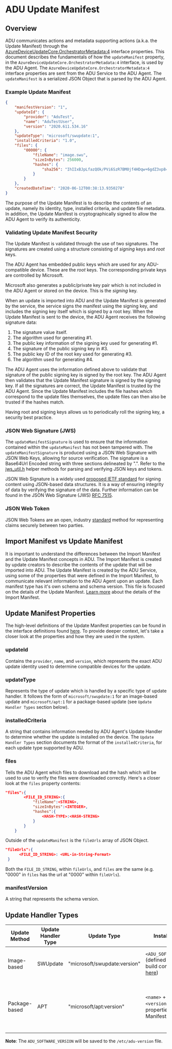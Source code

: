 # ADU Update Manifest

## Overview

ADU communicates actions and metadata supporting actions (a.k.a. the Update Manifest) through the
 [AzureDeviceUpdateCore.OrchestratorMetadata:4](./../how-adu-uses-iot-pnp.md) interface properties.
 This document describes the fundamentals of how the `updateManifest` property, in the
 `AzureDeviceUpdateCore.OrchestratorMetadata:4` interface, is used by the ADU Agent. The
 `AzureDeviceUpdateCore.OrchestratorMetadata:4` interface properties are sent from the ADU Service
 to the ADU Agent. The `updateManifest` is a serialized JSON Object that is parsed by the ADU Agent.

### Example Update Manifest

```JSON
{
    "manifestVersion": "1",
    "updateId": {
        "provider": "AduTest",
        "name": "AduTestUser",
        "version": "2020.611.534.16"
    },
    "updateType": "microsoft/swupdate:1",
    "installedCriteria": "1.0",
    "files": {
        "00000": {
            "fileName": "image.swu",
            "sizeInBytes": 256000,
            "hashes": {
                "sha256": "IhIIxBJpLfazQOk/PVi6SzR7BM0jf4HDqw+6gdZ3vp8="
            }
        }
    },
    "createdDateTime": "2020-06-12T00:38:13.9350278"
}
```

The purpose of the Update Manifest is to describe the contents of an update, namely its identity, type,
installed criteria, and update file metadata. In addition, the Update Manifest is cryptographically signed to
allow the ADU Agent to verify its authenticity.

### Validating Update Manifest Security

The Update Manifest is validated through the use of two signatures. The signatures are created using a structure consisting of *signing* keys and *root* keys.

The ADU Agent has embedded public keys which are used for any ADU-compatible device. These are the *root* keys. The corresponding private keys are controlled by Microsoft.

Microsoft also generates a public/private key pair which is not included in the ADU Agent or stored on the device. This is the *signing* key.

When an update is imported into ADU and the Update Manifest is generated by the service, the service signs the manifest using the signing key, and includes the signing key itself which is signed by a root key. When the Update Manifest is sent to the device, the ADU Agent receives the following signature data:

1. The signature value itself.
2. The algorithm used for generating #1.
3. The public key information of the signing key used for generating #1.
4. The signature of the public signing key in #3.
5. The public key ID of the root key used for generating #3.
6. The algorithm used for generating #4.

The ADU Agent uses the information defined above to validate that signature of the public signing key is signed by the root key. The ADU Agent then validates that the Update Manifest signature is signed by the signing key. If all the signatures are correct, the Update Manifest is trusted by the ADU Agent. Since the Update Manifest includes the file hashes which correspond to the update files themselves, the update files can then also be trusted if the hashes match.

Having root and signing keys allows us to periodically roll the signing key, a security best practice.

### JSON Web Signature (JWS)

The `updateManifestSignature` is used to ensure that the information contained within the `updateManifest` has
not been tampered with. The `updateManifestSignature` is produced using a JSON Web Signature with JSON Web Keys, allowing for source verification. The signature is a Base64Url Encoded string with three sections delineated by ".".  Refer to the [jws_util.h](../../src/utils/jws_utils/inc/jws_utils.h) helper methods for parsing and verifying JSON keys and tokens.

JSON Web Signature is a widely used [proposed IETF standard](https://tools.ietf.org/html/rfc7515) for signing
content using JSON-based data structures. It is a way of ensuring integrity of data by verifying the signature
of the data. Further information can be found in the JSON Web Signature (JWS) [RFC 7515](https://www.rfc-editor.org/info/rfc7515).

### JSON Web Token

JSON Web Tokens are an open, industry [standard](https://tools.ietf.org/html/rfc7519) method for representing
claims securely between two parties.

## Import Manifest vs Update Manifest

It is important to understand the differences between the Import Manifest and the Update Manifest concepts in ADU. The Import Manifest
is created by update creators to describe the contents of the update that will be imported into ADU. The Update Manifest
is created by the ADU Service, using some of the properties that were defined in the Import Manifest, to communicate
relevant information to the ADU Agent upon an update. Each manifest type has it's own schema and schema version.
This file is focused on the details of the Update Manifest. [Learn more](./../quickstarts/how-to-import-quickstart.md)
about the details of the Import Manifest.

## Update Manifest Properties

The high-level definitions of the Update Manifest properties can be found in the interface definitions found
[here](./../how-adu-uses-iot-pnp.md). To provide deeper context, let's take a closer look
at the properties and how they are used in the system.

### updateId

Contains the `provider`, `name`, and `version`, which represents the exact ADU update identity used
to determine compatible devices for the update.

### updateType

Represents the type of update which is handled by a specific type of update handler. It follows the form
of `microsoft/swupdate:1` for an image-based update and `microsoft/apt:1` for a package-based update (see `Update Handler Types` section below).

### installedCriteria

A string that contains information needed by ADU Agent's Update Handler to determine whether the update is
installed on the device. The `Update Handler Types` section documents the format of the `installedCriteria`,
for each update type supported by ADU.

### files

Tells the ADU Agent which files to download and the hash which will be used to use to verify the files were downloaded correctly.
Here's a closer look at the `files` property contents:

```json
"files":{
        <FILE_ID_STRING>:{
            "fileName":<STRING>,
            "sizeInBytes":<INTEGER>,
            "hashes":{
                <HASH-TYPE>:<HASH-STRING>
            }
        }
    }
```

Outside of the `updateManifest` is the `fileUrls` array of JSON Object.

```json
"fileUrls":{
      <FILE_ID_STRING>: <URL-in-String-Format>
 }
```

Both the `FILE_ID_STRING`, within `fileUrls`, and `files` are the same (e.g. "0000" in `files` has the url
at "0000" within `fileUrls`).

### manifestVersion

A string that represents the schema version.

## Update Handler Types

|Update Method|Update Handler Type|Update Type|Installed Criteria|Expected Files for Publishing|
|-------------|-------------------|----------|-----------------|--------------|
|Image-based|SWUpdate|"microsoft/swupdate:version"|`<ADU_SOFTWARE_VERSION>` (defined in the Yocto build configuration [here](./yocto-configuration.md))|.swu file which contains SWUpdate image|
|Package-based|APT|"microsoft/apt:version"|`<name>` + "-" + `<version>` (defined properties in the APT Manifest file|`<APT Update Manifest>`.json which contains the APT configuration and package list|

**Note**: The `ADU_SOFTWARE_VERSION` will be saved to the `/etc/adu-version` file.
